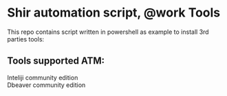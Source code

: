 # Shir automation script, @work Tools
This repo contains script written in powershell as example to install 3rd parties tools:

## Tools supported ATM:
Inteliji community edition</br>
Dbeaver community edition
